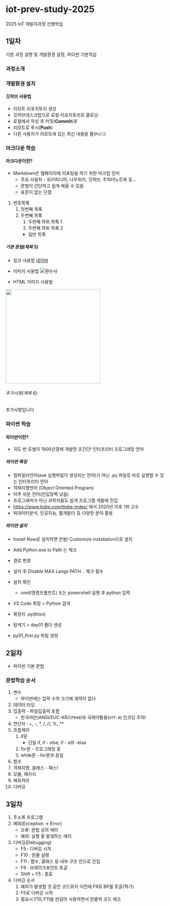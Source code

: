 # iot-prev-study-2025
2025 IoT 개발자과정 선행학습

## 1일차
기본 과정 설명 및 개발환경 설정, 파이썬 기본학습

### 과정소개

### 개발환경 설치

#### 깃허브 사용법
- 리모트 리포지토리 생성
- 깃허브데스크탑으로 로컬 리포지토리로 클로닝
- 로컬에서 작성 후 커밋(**Commit**)후
- 리모트로 푸시(**Push**)
- 다른 사용자가 리모트에 있는 최신 내용을 풀(`Pull`)

### 마크다운 학습

#### 마크다운이란?
- Markdown은 웹페이지에 리포팅을 하기 위한 마크업 언어
    - 주요 사용처 - 위키피디아, 나무위키, 깃허브, 주피터노트북 등...
    - 문법이 간단하고 쉽게 배울 수 있음
    - 표준이 없는 단점

1. 번호목록
    1. 첫번째 목록
    2. 두번째 목록
        1. 두번째 하위 목록 1
        2. 두번째 하위 목록 2
        - 일반 목록

##### 기본 문법(제목 5)
- 링크 사용법
[네이버](https://www.naver.com)

- 이미지 사용법
![환수사](https://ssl.pstatic.net/melona/libs/1522/1522020/aa5b48b7e7f7e1e6d44c_20250109174152630.jpg)

- HTML 이미지 사용법
<img src="https://ssl.pstatic.net/melona/libs/1522/1522020/aa5b48b7e7f7e1e6d44c_20250109174152630.jpg" width="300">
 
###### 추가사항(제목 6)
추가사항입니다

### 파이썬 학습

#### 파이썬이란?
- 귀도 반 로썸이 1900년경에 개발한 초간단! 인터프리터 프로그래밍 언어

##### 파이썬 특징
- 컴파일러언어(exe 실행파일이 생성되는 언어)가 아닌 .py 파일로 바로 실행할 수 있는 인터프리터 언어
- 객체지향언어 (Object Oriented Program)
- 아주 쉬운 언어(진입장벽 낮음)
- 프로그래머가 아닌 과학자들도 쉽게 프로그램 개발에 진입
- https://www.tiobe.com/tiobe-index/ 에서 2020년 이후 1위 고수
- 빅데이터분석, 인공지능, 웹개발(!) 등 다양한 분야 활용

##### 파이썬 설치
- Install Now로 설치하면 안됨! Customize installation으로 설치
- Add Python.exe to Path 는 체크
- 경로 변경
- 설치 후 Disable MAX Langs PATH... 체크 필수
- 설치 확인
    - cmd(명령프롬프트) 또는 powershell 실행 후 python 입력

- VS Code 확장 > Python 검색
- 확장자 .py(thon)
- 탐색기 > day01 폴더 생성
- py01_first.py 파일 생성

## 2일차
- 파이썬 기본 문법

### 문법학습 순서
1. 변수
    - 파이썬에는 입력 수의 크기에 제약이 없다
2. 데이터 타입
3. 입출력 - 파일입출력 포함
    - 한국어만(ANSI/EUC-KR/`CP949`)와 국제어통용(`UTF-8`) 인코딩 주의!
4. 연산자 : +, -, *, /, //, %, **
5. 흐름제어
    1. if문
        - 단일 if, if - else, if - elif -else
    2. for문 - 프로그래밍 꽃
    3. while문 - for문과 동일
6. 함수
7. 객체지향, 클래스 - 패스!
8. 모듈, 패키지
9. 예외처리
10. 디버깅

## 3일차
1. 주소록 프로그램
2. 예외(Exception -> Error)
    - 오류: 문법 상의 에러
    - 예외: 실행 중 발생하는 애러
3. 디버깅(Debugging)
    - F5 : 디버깅 시작
    - F10 : 한줄 실행
    - F11 : 함수, 클래스 등 내부 구조 안으로 진입
    - F9 : 브레이크포인트 토글
    - Shift + F5 : 종료
4. 디버깅 순서
    1. 예외가 발생할 것 같은 코드위치 이전에 F9로 BP를 토글(찍기)
    2. F5로 디버깅 시작
    3. 필요시 F10, F11을 번갈아 사용하면서 한줄씩 코드 체크